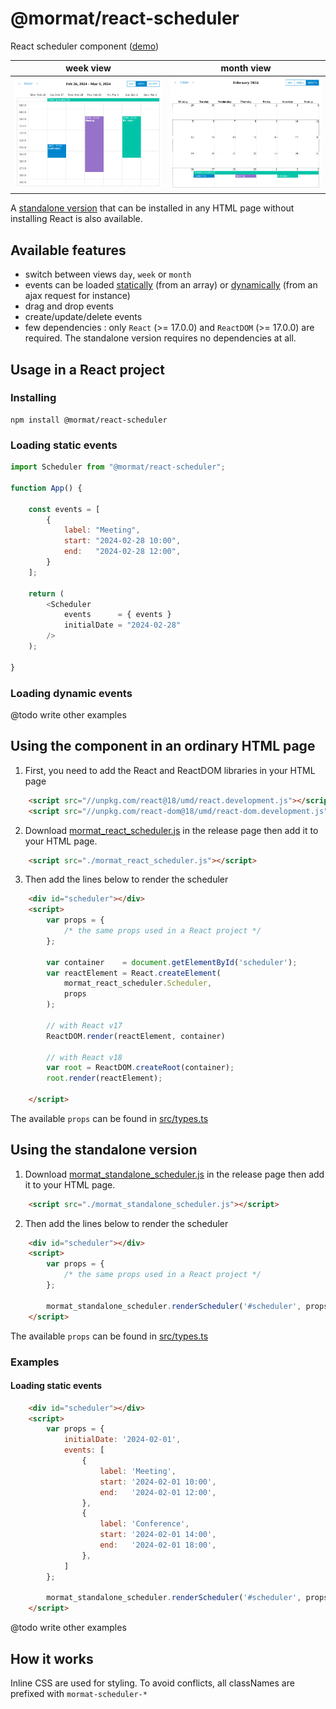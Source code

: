 # @mormat/react-scheduler 

React scheduler component ([demo](https://mormat.github.io/react-scheduler/))

week view                 | month view
:-------------------------:|:-------------------------:
![preview](docs/week-view.png) | ![preview](docs/month-view.png)

A [standalone version](#using-the-standalone-version) that can be installed in any HTML page without installing React is also available. 

## Available features
- switch between views `day`, `week` or `month`
- events can be loaded [statically](#loading-static-events) (from an array) or [dynamically](#loading-dynamic-events) (from an ajax request for instance)
- drag and drop events
- create/update/delete events
- few dependencies : only `React` (>= 17.0.0) and `ReactDOM` (>= 17.0.0) are required. The standalone version requires no dependencies at all.


## Usage in a React project

### Installing

```
npm install @mormat/react-scheduler
```

### Loading static events

```js
import Scheduler from "@mormat/react-scheduler";

function App() {
    
    const events = [
        {
            label: "Meeting",
            start: "2024-02-28 10:00",
            end:   "2024-02-28 12:00",
        }
    ];

    return (
        <Scheduler 
            events      = { events } 
            initialDate = "2024-02-28"
        />
    );
    
}
```

### Loading dynamic events

@todo write other examples

## Using the component in an ordinary HTML page

1. First, you need to add the React and ReactDOM libraries in your HTML page
```html
    <script src="//unpkg.com/react@18/umd/react.development.js"></script>
    <script src="//unpkg.com/react-dom@18/umd/react-dom.development.js"></script>
```

2. Download [mormat_react_scheduler.js](https://github.com/mormat/react-scheduler/releases/latest) in the release page then add it to your HTML page.
```html
    <script src="./mormat_react_scheduler.js"></script>
```

3. Then add the lines below to render the scheduler
```html
    <div id="scheduler"></div>
    <script>
        var props = { 
            /* the same props used in a React project */ 
        };

        var container    = document.getElementById('scheduler');
        var reactElement = React.createElement(
            mormat_react_scheduler.Scheduler, 
            props
        );

        // with React v17
        ReactDOM.render(reactElement, container)

        // with React v18
        var root = ReactDOM.createRoot(container);
        root.render(reactElement);

    </script>
```

The available `props` can be found in [src/types.ts](src/types.ts)

## Using the standalone version

1. Download [mormat_standalone_scheduler.js](https://github.com/mormat/react-scheduler/releases/latest) in the release page then add it to your HTML page.
```html
    <script src="./mormat_standalone_scheduler.js"></script>
```

2. Then add the lines below to render the scheduler
```html
    <div id="scheduler"></div>
    <script>
        var props = { 
            /* the same props used in a React project */ 
        };

        mormat_standalone_scheduler.renderScheduler('#scheduler', props);
    </script>
```

The available `props` can be found in [src/types.ts](src/types.ts)

### Examples
#### Loading static events

```html
    <div id="scheduler"></div>
    <script>
        var props = { 
            initialDate: '2024-02-01',
            events: [
                {
                    label: 'Meeting',
                    start: '2024-02-01 10:00',
                    end:   '2024-02-01 12:00',
                },
                {
                    label: 'Conference',
                    start: '2024-02-01 14:00',
                    end:   '2024-02-01 18:00',
                },
            ]
        };

        mormat_standalone_scheduler.renderScheduler('#scheduler', props);
    </script>
```    

@todo write other examples

## How it works



Inline CSS are used for styling. To avoid conflicts, all classNames are prefixed with `mormat-scheduler-*`